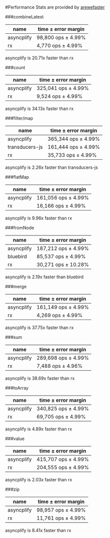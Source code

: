 #Performance
Stats are provided by [arewefaster](https://github.com/danylaporte/arewefaster)


###combineLatest

|name|time ± error margin|
|---|-----|
|asyncplify|98,800 ops ± 4.99%|
|rx|4,770 ops ± 4.99%|
asyncplify is 20.71x faster than rx

###count

|name|time ± error margin|
|---|-----|
|asyncplify|325,041 ops ± 4.99%|
|rx|9,524 ops ± 4.99%|
asyncplify is 34.13x faster than rx

###filter/map

|name|time ± error margin|
|---|-----|
|asyncplify|365,344 ops ± 4.99%|
|transducers-js|161,444 ops ± 4.99%|
|rx|35,733 ops ± 4.99%|
asyncplify is 2.26x faster than transducers-js

###flatMap

|name|time ± error margin|
|---|-----|
|asyncplify|161,056 ops ± 4.99%|
|rx|16,166 ops ± 4.99%|
asyncplify is 9.96x faster than rx

###fromNode

|name|time ± error margin|
|---|-----|
|asyncplify|187,212 ops ± 4.99%|
|bluebird|85,537 ops ± 4.99%|
|rx|30,271 ops ± 10.28%|
asyncplify is 2.19x faster than bluebird

###merge

|name|time ± error margin|
|---|-----|
|asyncplify|161,149 ops ± 4.99%|
|rx|4,269 ops ± 4.99%|
asyncplify is 37.75x faster than rx

###sum

|name|time ± error margin|
|---|-----|
|asyncplify|289,698 ops ± 4.99%|
|rx|7,488 ops ± 4.96%|
asyncplify is 38.69x faster than rx

###toArray

|name|time ± error margin|
|---|-----|
|asyncplify|340,825 ops ± 4.99%|
|rx|69,705 ops ± 4.99%|
asyncplify is 4.89x faster than rx

###value

|name|time ± error margin|
|---|-----|
|asyncplify|415,707 ops ± 4.99%|
|rx|204,555 ops ± 4.99%|
asyncplify is 2.03x faster than rx

###zip

|name|time ± error margin|
|---|-----|
|asyncplify|98,957 ops ± 4.99%|
|rx|11,761 ops ± 4.99%|
asyncplify is 8.41x faster than rx
